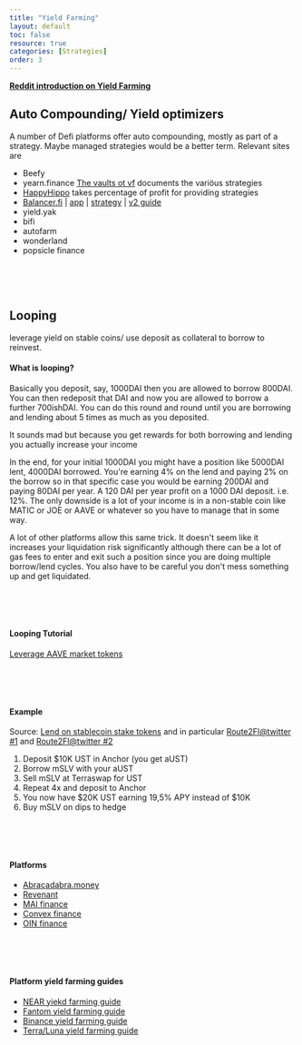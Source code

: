 ```yaml
---
title: "Yield Farming"
layout: default
toc: false
resource: true
categories: [Strategies]
order: 3
---
```

**[Reddit introduction on Yield Farming](https://www.reddit.com/r/CryptoCurrency/comments/n0yng2/defi_explained_yield_farming/)**

## Auto Compounding/ Yield optimizers
A number of Defi platforms offer auto compounding, mostly as part of a strategy. Maybe managed strategies would be a better term. Relevant sites are
* Beefy
* yearn.finance [The  vaults ot vf](https://vaults.yearn.finance/) documents the variöus strategies
* [HappyHippo](https://happyhippo.farm) takes percentage of profit for providing strategies
* [Balancer.fi](https://balancer.fi/) \| [app](https://app.balancer.fi/) \| [strategy](https://newsletter.banklesshq.com/p/how-to-make-bank-with-balancer-liquidity) \| [v2 guide](https://newsletter.banklesshq.com/p/how-to-use-balancer-v2)
 * yield.yak
 * bifi
 * autofarm
 * wonderland
 * popsicle finance

<br><br><br>

## Looping
leverage yield on stable coins/ use deposit as collateral to borrow to reinvest. 
#### What is looping?
Basically you deposit, say, 1000DAI then you are allowed to borrow 800DAI. You can then redeposit that DAI and now you are allowed to borrow a further 700ishDAI. You can do this round and round until you are borrowing and lending about 5 times as much as you deposited.

It sounds mad but because you get rewards for both borrowing and lending you actually increase your income

In the end, for your initial 1000DAI you might have a position like 5000DAI lent, 4000DAI borrowed. You're earning 4% on the lend and paying 2% on the borrow so in that specific case you would be earning 200DAI and paying 80DAI per year. A 120 DAI per year profit on a 1000 DAI deposit. i.e. 12%. The only downside is a lot of your income is in a non-stable coin like MATIC or JOE or AAVE or whatever so you have to manage that in some way.

A lot of other platforms allow this same trick. It doesn't seem like it increases your liquidation risk significantly although there can be a lot of gas fees to enter and exit such a position since you are doing multiple borrow/lend cycles. You also have to be careful you don't mess something up and get liquidated.

<br><br><br>

#### Looping Tutorial
[Leverage AAVE market tokens](https://guide.qidao.community/tutorials/polygon/leverage-aave-tokens)

<br><br><br>

#### Example

Source: [Lend on stablecoin stake tokens](https://www.reddit.com/r/defi/comments/sgtbpu/what_lending_platforms_lend_on_stablecoin_stake/) and in particular [Route2Fl@twitter #1](https://twitter.com/Route2FI/status/1473626708314136585?s=20&t=RC0-nNEmxSKBBl2M9NorMw) and [Route2Fl@twitter #2](https://twitter.com/Route2FI/status/1454065822515830787)
1. Deposit $10K UST in Anchor (you get aUST)
2. Borrow mSLV with your aUST
3. Sell mSLV at Terraswap for UST
4. Repeat 4x and deposit to Anchor
5. You now have $20K UST earning 19,5% APY instead of $10K
6. Buy mSLV on dips to hedge

<br><br><br>

#### Platforms
* [Abracadabra.money](https://abracadabra.money/)
* [Revenant](https://revenant.finance/)
* [MAI finance](https://www.mai.finance/)
* [Convex finance](https://www.convexfinance.com/)
* [OIN finance](https://v3.oin.finance/)

<br><br><br>

#### Platform yield farming guides
* [NEAR yiekd farming guide](https://blog.defiyield.app/the-ultimate-yield-farming-guide-for-near-protocol-ce27046d8218)
* [Fantom yield farming guide](https://blog.defiyield.app/ultimate-yield-farming-guide-for-fantom-network-5c5dea0c719a)
* [Binance yield farming guide](https://blog.defiyield.app/the-ultimate-guide-for-yield-farming-with-binance-chain-dbc23beb6df4)
* [Terra/Luna yield farming guide](https://blog.defiyield.app/the-ultimate-yield-farming-guide-for-terra-blockchain-luna-infographics-ad2cedc9238c)

